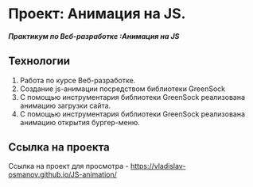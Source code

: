 # Проект: Анимация на JS.
##### Практикум по Веб-разработке :Анимация на JS

## Технологии



1. Работа по курсе Веб-разработке.
2. Создание js-анимации посредством библиотеки GreenSock
3. С помощью инструментария библиотеки GreenSock реализована анимацию загрузки сайта.
4. С помощью инструментария библиотеки GreenSock реализована анимацию открытия бургер-меню.

## Ссылка на проекта
Ссылка на проект для просмотра - https://vladislav-osmanov.github.io/JS-animation/
